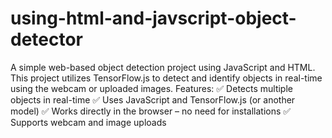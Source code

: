 # using-html-and-javscript-object-detector
 A simple web-based object detection project using JavaScript and HTML. This project utilizes TensorFlow.js  to detect and identify objects in real-time using the webcam or uploaded images.
 Features:
✅ Detects multiple objects in real-time
✅ Uses JavaScript and TensorFlow.js (or another model)
✅ Works directly in the browser – no need for installations
✅ Supports webcam and image uploads
